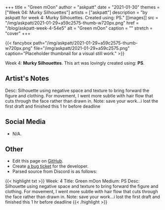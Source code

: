 +++
title =       "Green mOon"
author =      "askpatt"
date =        "2021-01-30"
themes =      ["Week 04: Murky Silhouettes"]
artists =     ["askpatt"]
description = "by askpatt for week 4: Murky Silhouettes. Created using: PS."
[[images]]
      src = "/img/askpatt/2021-01-29+a59c2575-thumb-w720px.png"
      href = "/blog/askpatt-week-4-54e5"
      alt = "Green mOon"
      caption = ""
      stretch = "cover"
+++

{{< fancybox path="/img/askpatt/2021-01-29+a59c2575-thumb-w720px.png" file="/img/askpatt/2021-01-29+a59c2575.png" caption="Placeholder thumbnail for a visual still work." >}}


Week 4: **Murky Silhouettes**. This art was lovingly created using: **PS**.

## Artist's Notes

Desc: Silhouette using negative space and texture to bring forward the figure  and clothing. For movement, I went more subtle with hair flow that cuts through the face rather than drawn in. 
Note: save your work...i lost the first draft and finished this 1 hr before deadline

## Social Media

- N/A.

## Other

- Edit this page on [GitHub](https://github.com/teaminkling/web-refresh/edit/main/content/blog/askpatt-week-4-54e5.md).
- Create [a bug ticket](https://github.com/teaminkling/web-refresh/issues/new?assignees=&labels=bug&template=problem-report.md&title=) for the developer.
- Parsed source from Discord is as follows:

{{< highlight txt >}}
Week: 4
Title: Green mOon
Medium: PS
Desc: Silhouette using negative space and texture to bring forward the figure  and clothing. For movement, I went more subtle with hair flow that cuts through the face rather than drawn in. 
Note: save your work...i lost the first draft and finished this 1 hr before deadline
{{< /highlight >}}